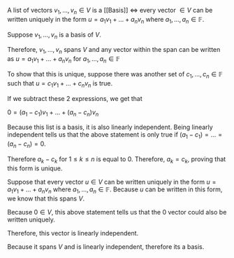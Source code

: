 
A list of vectors $v_1, ... , v_n \in V$ is a [[Basis]] $\iff$ every vector $\in V$ can be written uniquely in the form $u = a_1v_1 + ... + a_nv_n$ where $a_1,...,a_n \in \mathbb{F}$.

Suppose $v_1,...,v_n$ is a basis of $V$.

Therefore, $v_1,...,v_n$ spans $V$ and any vector within the span can be written as $u = a_1v_1 + ... + a_nv_n$ for $a_1, ... , a_n \in \mathbb{F}$

To show that this is unique, suppose there was another set of $c_1, ... , c_n \in \mathbb{F}$ such that $u = c_1v_1 + ... + c_nv_n$ is true.

If we subtract these 2 expressions, we get that 

$0 = (a_1 - c_1)v_1 + ... + (a_n - c_n)v_n$

Because this list is a basis, it is also linearly independent. Being linearly independent tells us that the above statement is only true if $(a_1 - c_1) = ... = (a_n - c_n) = 0$.

Therefore $a_k - c_k$ for $1 \leq k \leq n$ is equal to 0. Therefore, $a_k = c_k$, proving that this form is unique.

Suppose that every vector $u \in V$ can be written uniquely in the form $u = a_1v_1 + ... + a_nv_n$ where $a_1,...,a_n \in \mathbb{F}$. Because $u$ can be written in this form, we know that this spans $V$.

Because $0 \in V$, this above statement tells us that the $0$ vector could also be written uniquely.

Therefore, this vector is linearly independent. 

Because it spans $V$ and is linearly independent, therefore its a basis.